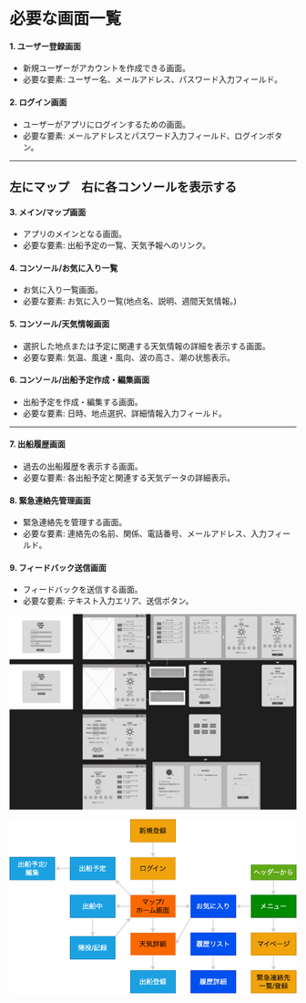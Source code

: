 # 必要な画面一覧

#### 1. ユーザー登録画面
- 新規ユーザーがアカウントを作成できる画面。
- 必要な要素: ユーザー名、メールアドレス、パスワード入力フィールド。

#### 2. ログイン画面
- ユーザーがアプリにログインするための画面。
- 必要な要素: メールアドレスとパスワード入力フィールド、ログインボタン。

---
## 左にマップ　右に各コンソールを表示する

#### 3. メイン/マップ画面
- アプリのメインとなる画面。
- 必要な要素: 出船予定の一覧、天気予報へのリンク。

#### 4. コンソール/お気に入り一覧
- お気に入り一覧画面。
- 必要な要素: お気に入り一覧(地点名、説明、週間天気情報。)

#### 5. コンソール/天気情報画面
- 選択した地点または予定に関連する天気情報の詳細を表示する画面。
- 必要な要素: 気温、風速・風向、波の高さ、潮の状態表示。

#### 6. コンソール/出船予定作成・編集画面
- 出船予定を作成・編集する画面。
- 必要な要素: 日時、地点選択、詳細情報入力フィールド。


---
#### 7. 出船履歴画面
- 過去の出船履歴を表示する画面。
- 必要な要素: 各出船予定と関連する天気データの詳細表示。

#### 8. 緊急連絡先管理画面
- 緊急連絡先を管理する画面。
- 必要な要素: 連絡先の名前、関係、電話番号、メールアドレス、入力フィールド。

#### 9. フィードバック送信画面
- フィードバックを送信する画面。
- 必要な要素: テキスト入力エリア、送信ボタン。  


![alt text](<Kayak Fishing App.png>)

![alt text](画面遷移図.png)
